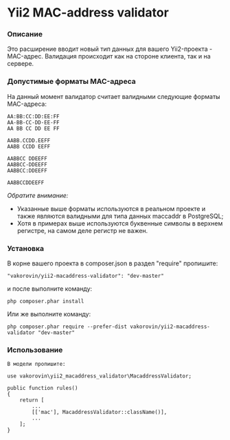 # Yii2 MAC-address validator

### Описание

Это расширение вводит новый тип данных для вашего Yii2-проекта - MAC-адрес.
Валидация происходит как на стороне клиента, так и на сервере.

### Допустимые форматы MAC-адреса

На данный момент валидатор считает валидными следующие форматы MAC-адреса:

    AA:BB:CC:DD:EE:FF
    AA-BB-CC-DD-EE-FF
    AA BB CC DD EE FF

    AABB.CCDD.EEFF
    AABB CCDD EEFF

    AABBCC DDEEFF
    AABBCC-DDEEFF
    AABBCC:DDEEFF

    AABBCCDDEEFF

*Обратите внимание:*
- Указанные выше форматы используются в реальном проекте и также являются валидными для типа данных maccaddr в PostgreSQL;
- Хотя в примерах выше используются буквенные символы в верхнем регистре, на самом деле регистр не важен.

### Установка

В корне вашего проекта в composer.json в раздел "require" пропишите:

    "vakorovin/yii2-macaddress-validator": "dev-master"

и после выполните команду:

    php composer.phar install

Или же выполните команду:

    php composer.phar require --prefer-dist vakorovin/yii2-macaddress-validator "dev-master"

### Использование

	В модели пропишите:

	use vakorovin\yii2_macaddress_validator\MacaddressValidator;

    public function rules()
    {
        return [
			...
            [['mac'], MacaddressValidator::className()],
			...
		];
	}
